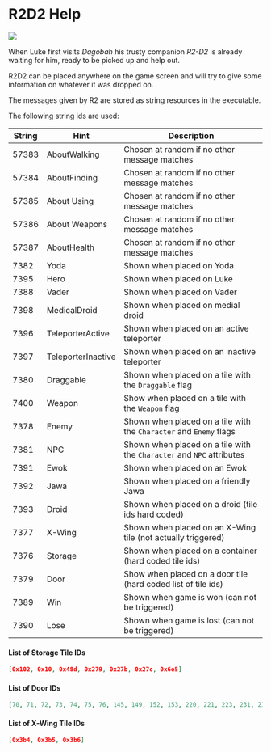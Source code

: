 R2D2 Help
=========

![](../images/r2d2-help.png)

When Luke first visits *Dagobah* his trusty companion *R2-D2* is already waiting for him, ready to be picked up and help out.

R2D2 can be placed anywhere on the game screen and will try to give some information on whatever it was dropped on.

The messages given by R2 are stored as string resources in the executable.

The following string ids are used:

| String | Hint               | Description                                                           |
|--------|--------------------|-----------------------------------------------------------------------|
| 57383  | AboutWalking       | Chosen at random if no other message matches                          |
| 57384  | AboutFinding       | Chosen at random if no other message matches                          |
| 57385  | About Using        | Chosen at random if no other message matches                          |
| 57386  | About Weapons      | Chosen at random if no other message matches                          |
| 57387  | AboutHealth        | Chosen at random if no other message matches                          |
| 7382   | Yoda               | Shown when placed on Yoda                                             |
| 7395   | Hero               | Shown when placed on Luke                                             |
| 7388   | Vader              | Shown when placed on Vader                                            |
| 7398   | MedicalDroid       | Shown when placed on medial droid                                     |
| 7396   | TeleporterActive   | Shown when placed on an active teleporter                             |
| 7397   | TeleporterInactive | Shown when placed on an inactive teleporter                           |
| 7380   | Draggable          | Shown when placed on a tile with the `Draggable` flag                 |
| 7400   | Weapon             | Show when placed on a tile with the `Weapon` flag                     |
| 7378   | Enemy              | Shown when placed on a tile with the `Character` and `Enemy` flags    |
| 7381   | NPC                | Shown when placed on a tile with the `Character` and `NPC` attributes |
| 7391   | Ewok               | Shown when placed on an Ewok                                          |
| 7392   | Jawa               | Shown when placed on a friendly Jawa                                  |
| 7393   | Droid              | Shown when placed on a droid (tile ids hard coded)                    |
| 7377   | X-Wing             | Shown when placed on an X-Wing tile (not actually triggered)          |
| 7376   | Storage            | Shown when placed on a container (hard coded tile ids)                |
| 7379   | Door               | Show when placed on a door tile (hard coded list of tile ids)         |
| 7389   | Win                | Shown when game is won (can not be triggered)                         |
| 7390   | Lose               | Shown when game is lost (can not be triggered)                        |

#### List of Storage Tile IDs

```json
[0x102, 0x10, 0x48d, 0x279, 0x27b, 0x27c, 0x6e5]
```

#### List of Door IDs

```json
[70, 71, 72, 73, 74, 75, 76, 145, 149, 152, 153, 220, 221, 223, 231, 232, 233, 350, 582, 584, 586, 588, 702, 709, 755, 756, 759, 760, 804, 806, 983, 984, 1047, 1048, 1081, 1112, 1120, 1259, 1461, 1462, 1472, 1473, 1539, 1544, 1858]
```

#### List of X-Wing Tile IDs

```json
[0x3b4, 0x3b5, 0x3b6]
```
